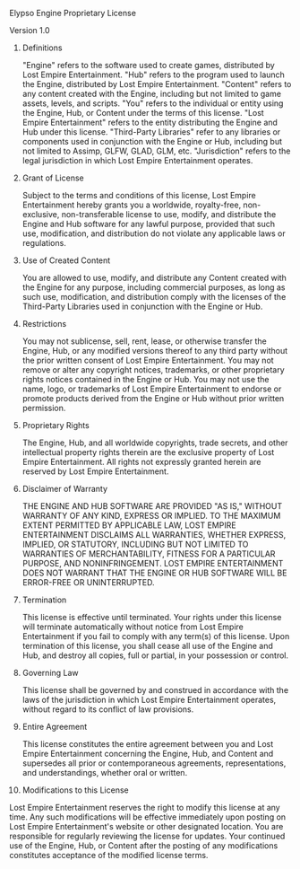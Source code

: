 Elypso Engine Proprietary License

Version 1.0

1. Definitions

   "Engine" refers to the software used to create games, distributed by Lost Empire Entertainment.
   "Hub" refers to the program used to launch the Engine, distributed by Lost Empire Entertainment.
   "Content" refers to any content created with the Engine, including but not limited to game assets, levels, and scripts.
   "You" refers to the individual or entity using the Engine, Hub, or Content under the terms of this license.
   "Lost Empire Entertainment" refers to the entity distributing the Engine and Hub under this license.
   "Third-Party Libraries" refer to any libraries or components used in conjunction with the Engine or Hub, including but not limited to Assimp, GLFW, GLAD, GLM, etc.
   "Jurisdiction" refers to the legal jurisdiction in which Lost Empire Entertainment operates.

2. Grant of License

   Subject to the terms and conditions of this license, Lost Empire Entertainment hereby grants you a worldwide, royalty-free, non-exclusive, non-transferable license to use, modify, and distribute the Engine and Hub software for any lawful purpose, provided that such use, modification, and distribution do not violate any applicable laws or regulations.

3. Use of Created Content

   You are allowed to use, modify, and distribute any Content created with the Engine for any purpose, including commercial purposes, as long as such use, modification, and distribution comply with the licenses of the Third-Party Libraries used in conjunction with the Engine or Hub.

4. Restrictions

   You may not sublicense, sell, rent, lease, or otherwise transfer the Engine, Hub, or any modified versions thereof to any third party without the prior written consent of Lost Empire Entertainment.
   You may not remove or alter any copyright notices, trademarks, or other proprietary rights notices contained in the Engine or Hub.
   You may not use the name, logo, or trademarks of Lost Empire Entertainment to endorse or promote products derived from the Engine or Hub without prior written permission.

5. Proprietary Rights

   The Engine, Hub, and all worldwide copyrights, trade secrets, and other intellectual property rights therein are the exclusive property of Lost Empire Entertainment. All rights not expressly granted herein are reserved by Lost Empire Entertainment.

6. Disclaimer of Warranty

   THE ENGINE AND HUB SOFTWARE ARE PROVIDED "AS IS," WITHOUT WARRANTY OF ANY KIND, EXPRESS OR IMPLIED. TO THE MAXIMUM EXTENT PERMITTED BY APPLICABLE LAW, LOST EMPIRE ENTERTAINMENT DISCLAIMS ALL WARRANTIES, WHETHER EXPRESS, IMPLIED, OR STATUTORY, INCLUDING BUT NOT LIMITED TO WARRANTIES OF MERCHANTABILITY, FITNESS FOR A PARTICULAR PURPOSE, AND NONINFRINGEMENT. LOST EMPIRE ENTERTAINMENT DOES NOT WARRANT THAT THE ENGINE OR HUB SOFTWARE WILL BE ERROR-FREE OR UNINTERRUPTED.

7. Termination

   This license is effective until terminated. Your rights under this license will terminate automatically without notice from Lost Empire Entertainment if you fail to comply with any term(s) of this license. Upon termination of this license, you shall cease all use of the Engine and Hub, and destroy all copies, full or partial, in your possession or control.

8. Governing Law

   This license shall be governed by and construed in accordance with the laws of the jurisdiction in which Lost Empire Entertainment operates, without regard to its conflict of law provisions.

9. Entire Agreement

   This license constitutes the entire agreement between you and Lost Empire Entertainment concerning the Engine, Hub, and Content and supersedes all prior or contemporaneous agreements, representations, and understandings, whether oral or written.

10. Modifications to this License

   Lost Empire Entertainment reserves the right to modify this license at any time. Any such modifications will be effective immediately upon posting on Lost Empire Entertainment's website or other designated location. You are responsible for regularly reviewing the license for updates. Your continued use of the Engine, Hub, or Content after the posting of any modifications constitutes acceptance of the modified license terms.


